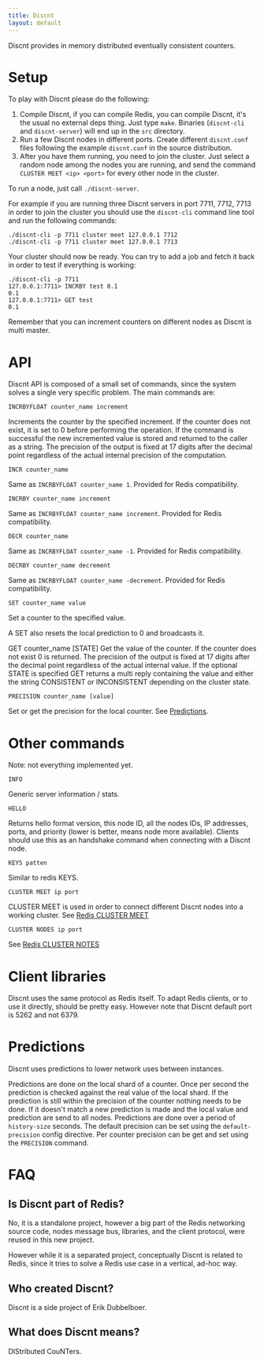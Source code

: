 ```yaml
---
title: Discnt
layout: default
---
```


Discnt provides in memory distributed eventually consistent counters.

Setup
===

To play with Discnt please do the following:

1. Compile Discnt, if you can compile Redis, you can compile Discnt, it's the usual no external deps thing. Just type `make`. Binaries (`discnt-cli` and `discnt-server`) will end up in the `src` directory.
2. Run a few Discnt nodes in different ports. Create different `discnt.conf` files following the example `discnt.conf` in the source distribution.
3. After you have them running, you need to join the cluster. Just select a random node among the nodes you are running, and send the command `CLUSTER MEET <ip> <port>` for every other node in the cluster.

To run a node, just call `./discnt-server`.

For example if you are running three Discnt servers in port 7711, 7712, 7713 in order to join the cluster you should use the `discnt-cli` command line tool and run the following commands:

    ./discnt-cli -p 7711 cluster meet 127.0.0.1 7712
    ./discnt-cli -p 7711 cluster meet 127.0.0.1 7713

Your cluster should now be ready. You can try to add a job and fetch it back
in order to test if everything is working:

    ./discnt-cli -p 7711
    127.0.0.1:7711> INCRBY test 0.1
    0.1
    127.0.0.1:7711> GET test
    0.1

Remember that you can increment counters on different nodes as Discnt
is multi master.

API
===

Discnt API is composed of a small set of commands, since the system solves a
single very specific problem. The main commands are:

    INCRBYFLOAT counter_name increment

Increments the counter by the specified increment. If the counter does not exist, it is set to 0 before performing the operation. 
If the command is successful the new incremented value is stored and returned to the caller as a string.
The precision of the output is fixed at 17 digits after the decimal point regardless of the actual internal precision of the computation.

    INCR counter_name

Same as `INCRBYFLOAT counter_name 1`. Provided for Redis compatibility.

    INCRBY counter_name increment

Same as `INCRBYFLOAT counter_name increment`. Provided for Redis compatibility.

    DECR counter_name

Same as `INCRBYFLOAT counter_name -1`. Provided for Redis compatibility.

    DECRBY counter_name decrement

Same as `INCRBYFLOAT counter_name -decrement`. Provided for Redis compatibility.

    SET counter_name value

Set a counter to the specified value.

A SET also resets the local prediction to 0 and broadcasts it.

  GET counter_name [STATE]
Get the value of the counter. If the counter does not exist 0 is returned.
The precision of the output is fixed at 17 digits after the decimal point regardless of the actual internal value.
If the optional STATE is specified GET returns a multi reply containing the value and either the string CONSISTENT or
INCONSISTENT depending on the cluster state.

    PRECISION counter_name [value]

Set or get the precision for the local counter. See [Predictions](#predictions).


Other commands
===

Note: not everything implemented yet.

    INFO

Generic server information / stats.

    HELLO

Returns hello format version, this node ID, all the nodes IDs, IP addresses,
ports, and priority (lower is better, means node more available).
Clients should use this as an handshake command when connecting with a
Discnt node.

    KEYS patten

Similar to redis KEYS.

    CLUSTER MEET ip port

CLUSTER MEET is used in order to connect different Discnt nodes into a working cluster.
See [Redis CLUSTER MEET](http://redis.io/commands/cluster-meet)

    CLUSTER NODES ip port

See [Redis CLUSTER NOTES](http://redis.io/commands/cluster-nodes)


Client libraries
===

Discnt uses the same protocol as Redis itself. To adapt Redis clients, or to use it directly, should be pretty easy. However note that Discnt default port is 5262 and not 6379.


Predictions
===

Discnt uses predictions to lower network uses between instances.

Predictions are done on the local shard of a counter. Once per second the prediction is checked against the real value of the local shard. If the prediction is still within the precision of the counter nothing needs to be done.
If it doesn't match a new prediction is made and the local value and prediction are send to all nodes. Predictions are done over a period of `history-size` seconds.
The default precision can be set using the `default-precision` config directive. Per counter precision can be get and set using the `PRECISION` command.


FAQ
===

Is Discnt part of Redis?
---

No, it is a standalone project, however a big part of the Redis networking source code, nodes message bus, libraries, and the client protocol, were reused in this new project.

However while it is a separated project, conceptually Discnt is related to Redis, since it tries to solve a Redis use case in a vertical, ad-hoc way.

Who created Discnt?
---

Discnt is a side project of Erik Dubbelboer.

What does Discnt means?
---

DIStributed CouNTers.


